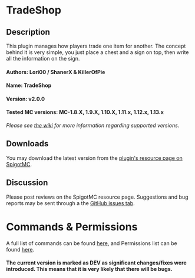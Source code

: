 # TradeShop

## Description
This plugin manages how players trade one item for another. The concept behind it is very simple, you just place a chest and a sign on top, then write all the information on the sign.

#### Authors: Lori00 / ShanerX & KillerOfPie 
#### Name: TradeShop
#### Version: v2.0.0
#### Tested MC versions: MC-1.8.X, 1.9.X, 1.10.X, 1.11.x, 1.12.x, 1.13.x
*Please see [the wiki](https://github.com/SparklingComet/TradeShop/wiki) for more information regarding supported versions.*


## Downloads
You may download the latest version from the [plugin's resource page on SpigotMC](https://www.spigotmc.org/resources/32762/).


## Discussion
Please post reviews on the SpigotMC resource page. Suggestions and bug reports may be sent through a the [GitHub issues tab](https://github.com/SparklingComet/TradeShop/issues).


# Commands & Permissions
A full list of commands can be found [here](https://github.com/ShanerX/TradeShop/wiki/Commands), and Permissions list can be found [here](https://github.com/ShanerX/TradeShop/wiki/Permissions).

#### The current version is marked as DEV as significant changes/fixes were introduced. This means that it is very likely that there will be bugs.
